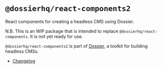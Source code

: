 # `@dossierhq/react-components2`

React components for creating a headless CMS using Dossier.

N.B. This is an WIP package that is intended to replace `@dossierhq/react-components`. It is not yet ready for use.

`@dossierhq/react-components2` is part of [Dossier](https://www.dossierhq.dev/), a toolkit for building headless CMSs.

- [Changelog](./CHANGELOG.md)
